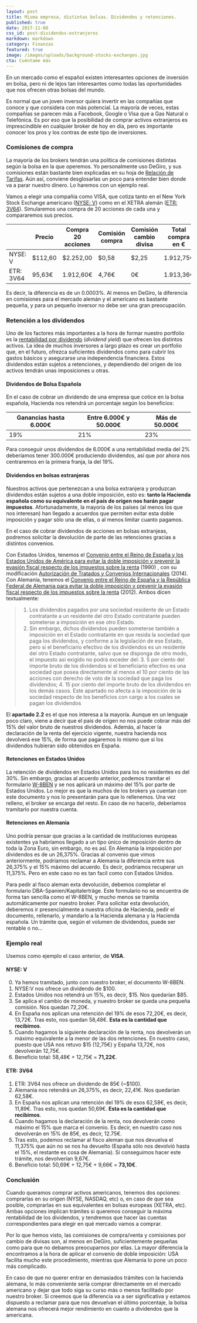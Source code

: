 ```yaml
---
layout: post
title: Misma empresa, distintas bolsas. Dividendos y retenciones.
published: true
date: 2017-11-08
css_id: post-dividendos-extranjeros
markdown: markdown
category: Finanzas
featured: true
image: /images/uploads/background-stocks-exchanges.jpg
cta: Cuéntame más
---
```

En un mercado como el español existen interesantes opciones de inversión en bolsa, pero ni de lejos tan interesantes como todas las oportunidades que nos ofrecen otras bolsas del mundo.

Es normal que un joven inversor quiera invertir en las compañías que conoce y que considera con más potencial. La mayoría de veces, estas compañías se parecen más a Facebook, Google o Visa que a Gas Natural o Telefónica. Es por eso que la posibilidad de comprar activos extranjeros es imprescindible en cualquier broker de hoy en día, pero es importante conocer los pros y los contras de este tipo de inversiones.
<!--more-->


### Comisiones de compra
La mayoría de los brokers tendrán una política de comisiones distintas según la bolsa en la que operemos. Yo personalmente uso DeGiro, y sus comisiones están bastante bien explicadas en su hoja de [Relación de Tarifas](https://www.degiro.es/data/pdf/es/Relacion_de_tarifas.pdf). Aún así, conviene desglosarlas un poco para entender bien donde va a parar nuestro dinero. Lo haremos con un ejemplo real.

Vamos a elegir una compañía como VISA, que cotiza tanto en el New York Stock Exchange americano ([NYSE: V](https://finance.yahoo.com/quote/V?ltr=1)) como en el XETRA alemán ([ETR: 3V64](https://es.finance.yahoo.com/quote/3v64.de?ltr=1)). Simularemos una compra de 20 acciones de cada una y compararemos sus precios.


|           | Precio  | Compra 20 acciones | Comisión compra | Comisión cambio divisa | Total compra en € |
|-----------|---------|--------------------|-----------------|------------------------|-------------------|
| NYSE: V   | $112,60 | $2.252,00          | $0,58           | $2,25                  | 1.912,75€         |
| ETR: 3V64 | 95,63€  | 1.912,60€          | 4,76€           | 0€                     | 1.913,36€         |

Es decir, la diferencia es de un 0.0003%. Al menos en DeGiro, la diferencia en comisiones para el mercado alemán y el americano es bastante pequeña, y para un pequeño inversor no debe ser una gran preocupación.

### Retención a los dividendos
Uno de los factores más importantes a la hora de formar nuestro portfolio es la [rentabilidad por dividendo](https://es.finance.yahoo.com/quote/3v64.de?ltr=1) (*dividend yield*) que ofrecen los distintos activos. La idea de muchos inversores a largo plazo es crear un portfolio que, en el futuro, ofrezca suficientes dividendos como para cubrir los gastos básicos y asegurarse una independencia financiera. Estos dividendos están sujetos a retenciones, y dependiendo del origen de los activos tendrán unas imposiciones u otras.


#### Dividendos de Bolsa Española
En el caso de cobrar un dividendo de una empresa que cotice en la bolsa española, Hacienda nos retendrá un porcentaje según los beneficios:

| Ganancias hasta 6.000€ | Entre 6.000€ y 50.000€ | Más de 50.000€ |
|------------------------|------------------------|----------------|
|           19%          |           21%          |       23%      |

Para conseguir unos dividendos de 6.000€ a una rentabilidad media del 2% deberíamos tener 300.000€ produciendo dividendos, así que por ahora nos centraremos en la primera franja, la del 19%.

#### Dividendos en bolsas extranjeras
Nuestros activos que pertenezcan a una bolsa extranjera y produzcan dividendos están sujetos a una doble imposición, esto es: **tanto la Hacienda española como su equivalente en el país de origen nos harán pagar impuestos**. Afortunadamente, la mayoría de los países (al menos los que nos interesan) han llegado a acuerdos que permiten evitar esta doble imposición y pagar sólo una de ellas, o al menos limitar cuanto pagamos.

En el caso de cobrar dividendos de acciones en bolsas extranjeas, podremos solicitar la devolución de parte de las retenciones gracias a distintos convenios. 

Con Estados Unidos, tenemos el [Convenio entre el Reino de España y los Estados Unidos de América para evitar la doble imposición y prevenir la evasión fiscal respecto de los impuestos sobre la renta](http://www.minhafp.gob.es/Documentacion/Publico/NormativaDoctrina/Tributaria/CDI/BOE_EEUU.pdf) (1990) , con su modificación [Autorización de Tratados y Convenios Internacionales](http://www.minhafp.gob.es/Documentacion/Publico/NormativaDoctrina/Tributaria/CDI/En%20Tramitacion/BOCG/Protocolo_BOCG_EEUU_300.pdf) (2014). Con Alemania, tenemos el [Convenio entre el Reino de España y la República Federal de Alemania para evitar la doble imposición y prevenir la evasión fiscal respecto de los impuestos sobre la renta](http://www.minhafp.gob.es/Documentacion/Publico/NormativaDoctrina/Tributaria/CDI/BOE_Alemania_2012.pdf) (2012). Ambos dicen textualmente:


>1. Los dividendos pagados por una sociedad residente de un Estado contratante a un residente del otro Estado contratante pueden someterse a imposición en ese otro Estado.
>2. Sin embargo, dichos dividendos pueden someterse también a imposición en el Estado contratante en que resida la sociedad que paga los dividendos, y conforme a la legislación de ese Estado, pero si el beneficiario efectivo de los dividendos es un residente del otro Estado contratante, salvo que se disponga de otro modo, el impuesto así exigido no podrá exceder del:
    3. 5 por ciento del importe bruto de los dividendos si el beneficiario efectivo es una sociedad que posea directamente al menos el 10 por ciento de las acciones con derecho de voto de la sociedad que paga los dividendos;
    4. 15 por ciento del importe bruto de los dividendos en los demás casos. Este apartado no afecta a la imposición de la sociedad respecto de los beneficios con cargo a los cuales se pagan los dividendos

El **apartado 2.2** es el que nos interesa a la mayoría. Aunque en un lenguaje poco claro, viene a decir que el pais de origen no nos puede cobrar más del 15% del valor bruto de nuestros dividendos. Además, al hacer la declaración de la renta del ejercicio vigente, nuestra hacienda nos devolverá ese 15%, de forma que pagaremos lo mismo que si los dividendos hubieran sido obtenidos en España.

#### Retenciones en Estados Unidos
La retención de dividendos en Estados Unidos para los no residentes es del 30%. Sin embargo, gracias al acuerdo anterior, podemos tramitar el formulario [W-8BEN](https://www.irs.gov/pub/irs-pdf/fw8ben.pdf) y se nos aplicará un máximo del 15% por parte de Estados Unidos. Lo mejor es que la muchos de los brokers ya cuentan con este documento y nos lo presentarán para que lo rellenemos. Una vez relleno, el broker se encarga del resto. En caso de no hacerlo, deberíamos tramitarlo por nuestra cuenta.

#### Retenciones en Alemania
Uno podría pensar que gracias a la cantidad de instituciones europeas existentes ya habríamos llegado a un tipo único de imposición dentro de toda la Zona Euro, sin embargo, no es así. En Alemania la imposición por dividendos es de un 26,375%. Gracias al convenio que vimos anteriormente, podríamos reclamar a Alemania la diferencia entre sus 26,375% y el 15% máximo del acuerdo. Es decir, podríamos recuperar un 11,375%. Pero en este caso no es tan facil como con Estados Unidos.

Para pedir al fisco aleman exta devolución, debemos completar el formulario DBA-Spanien/Kapitalerträge. Este formulario no se encuentra de forma tan sencilla como el W-8BEN, y mucho menos se tramita automáticamente por nuestro broker. Para solicitar esta devolución, deberemos ir presencialmente a nuestra oficina de Hacienda, pedir el documento, rellenarlo, y mandarlo a la Hacienda alemana y la Hacienda española. Un trámite que, según el volumen de dividendos, puede ser rentable o no...

### Ejemplo real
Usemos como ejemplo el caso anterior, de **VISA**.

#### NYSE: V
0. Ya hemos tramitado, junto con nuestro broker, el documento W-8BEN.
1. NYSE:V nos ofrece un dividendo de $100.
2. Estados Unidos nos retendrá un 15%, es decir, $15. Nos quedarían $85.
3. Se aplica el cambio de moneda, y nuestro broker se queda una pequeña comisión. Nos quedan 72,20€.
3. En España nos aplican una retención del 19% de esos 72,20€, es decir, 13,72€. Tras esto, nos quedan 58,48€. **Esta es la cantidad que recibimos**.
7. Cuando hagamos la siguiente declaración de la renta, nos devolverán un máximo equivalente a la menor de las dos retenciones. En nuestro caso, puesto que USA nos retuvo $15 (12,75€) y España 13,72€, nos devolverán 12,75€.
8. Beneficio total: 58,48€ + 12,75€ = **71,22€**.

#### ETR: 3V64
1. ETR: 3V64 nos ofrece un dividendo de 85€ (~$100).
2. Alemania nos retendrá un 26,375%, es decir, 22,41€. Nos quedarían 62,58€.
3. En España nos aplican una retención del 19% de esos 62,58€, es decir, 11,89€. Tras esto, nos quedan 50,69€. **Esta es la cantidad que recibimos**.
4. Cuando hagamos la declaración de la renta, nos devolverán como máximo el 15% que marca el convenio. Es decir, en nuestro caso nos devolverán en 15% de 85€, es decir, 12.75€.
4. Tras esto, podemos reclamar al fisco aleman que nos devuelva el 11,375% que aún no se nos ha devuelto (España sólo nos devolvió hasta el 15%, el restante es cosa de Alemania). Si conseguimos hacer este trámite, nos devolverían 9,67€.
5. Beneficio total: 50,69€ + 12,75€ + 9,66€ = **73,10€**.

### Conclusión
Cuando queramos comprar activos americanos, tenemos dos opciones: comprarlas en su origen (NYSE, NASDAQ, etc) o, en caso de que sea posible, comprarlas en sus equivalentes en bolsas europeas (XETRA, etc). Ambas opciones implican trámites si queremos conseguir la máxima rentabilidad de los dividendos, y tendremos que hacer las cuentas correspondientes para elegir en qué mercado vamos a comprar.

 Por lo que hemos visto, las comisiones de compra/venta y comisiones por cambio de divisas son, al menos en DeGiro, suficientemente pequeñas como para que no debamos preocuparnos por ellas. La mayor diferencia la encontramos a la hora de aplicar el convenio de doble imposición: USA facilita mucho este procedimiento, mientras que Alemania lo pone un poco más complicado.

 En caso de que no querer entrar en demasiados trámites con la hacienda alemana, lo más conveniente sería comprar directamente en el mercado americano y dejar que todo siga su curso más o menos facilitado por nuestro broker. Si creemos que la diferencia va a ser significativa y estamos dispuesto a reclamar para que nos devuelvan el último porcentaje, la bolsa alemana nos ofrecerá mejor rendimiento en cuanto a dividendos que la americana.

